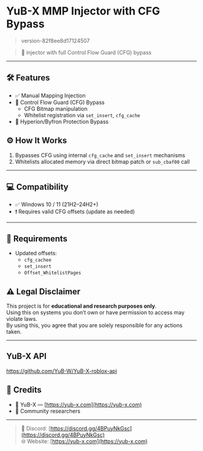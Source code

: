 # YuB-X MMP Injector with CFG Bypass

> version-82f8ee8d17124507

> 🚀 injector with full Control Flow Guard (CFG) bypass  
---

## 🛠 Features

- ✅ Manual Mapping Injection  
- 🔄 Control Flow Guard (CFG) Bypass  
  - CFG Bitmap manipulation  
  - Whitelist registration via `set_insert`, `cfg_cache`  
- 🔐 Hyperion/Byfron Protection Bypass  

## ⚙️ How It Works

1. Bypasses CFG using internal `cfg_cache` and `set_insert` mechanisms  
2. Whitelists allocated memory via direct bitmap patch or `sub_cbaf00` call  
---

## 💻 Compatibility

- ✅ Windows 10 / 11 (21H2–24H2+)  
- ❗ Requires valid CFG offsets (update as needed)  

---

## 🧬 Requirements

- Updated offsets:  
  - `cfg_cachee`  
  - `set_insert`  
  - `Offset_WhitelistPages`  

## ⚠️ Legal Disclaimer

This project is for **educational and research purposes only**.  
Using this on systems you don’t own or have permission to access may violate laws.  
By using this, you agree that you are solely responsible for any actions taken.

---

## YuB-X API
https://github.com/YuB-W/YuB-X-roblox-api


## 💬 Credits

- 🧠 YuB-X — [https://yub-x.com](https://yub-x.com)  
- 👥 Community researchers  
---

> 🧷 Discord: [https://discord.gg/4BPuyNkGsc](https://discord.gg/4BPuyNkGsc)  
> 🌐 Website: [https://yub-x.com](https://yub-x.com)
